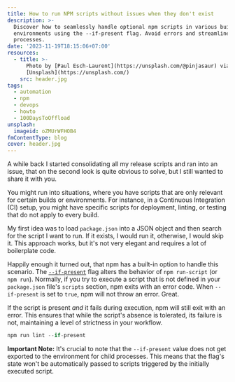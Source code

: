 ```yaml
---
title: How to run NPM scripts without issues when they don't exist
description: >-
  Discover how to seamlessly handle optional npm scripts in various build
  environments using the --if-present flag. Avoid errors and streamline CI
  processes.
date: '2023-11-19T18:15:06+07:00'
resources:
  - title: >-
      Photo by [Paul Esch-Laurent](https://unsplash.com/@pinjasaur) via
      [Unsplash](https://unsplash.com/)
    src: header.jpg
tags:
  - automation
  - npm
  - devops
  - howto
  - 100DaysToOffload
unsplash:
  imageid: oZMUrWFHOB4
fmContentType: blog
cover: header.jpg
---
```


A while back I started consolidating all my release scripts and ran into an issue, that on the second look is quite obvious to solve, but I still wanted to share it with you.

You might run into situations, where you have scripts that are only relevant for certain builds or environments. For instance, in a Continuous Integration (CI) setup, you might have specific scripts for deployment, linting, or testing that do not apply to every build.

My first idea was to load `package.json` into a JSON object and then search for the script I want to run. If it exists, I would run it, otherwise, I would skip it. This approach works, but it's not very elegant and requires a lot of boilerplate code.

Happily enough it turned out, that npm has a built-in option to handle this scenario. The [`--if-present`](https://docs.npmjs.com/cli/v9/commands/npm-run-script#if-present) flag alters the behavior of `npm run-script` (or `npm run`). Normally, if you try to execute a script that is not defined in your `package.json` file's `scripts` section, npm exits with an error code. When `--if-present` is set to `true`, npm will not throw an error. Great.

If the script is present *and* it fails during execution, npm will still exit with an error. This ensures that while the script's absence is tolerated, its failure is not, maintaining a level of strictness in your workflow.

```javascript
npm run lint --if-present
```

**Important Note:** It's crucial to note that the `--if-present` value does not get exported to the environment for child processes. This means that the flag's state won't be automatically passed to scripts triggered by the initially executed script.
